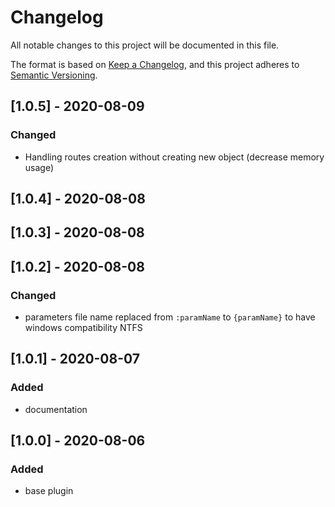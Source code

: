 # Changelog

All notable changes to this project will be documented in this file.

The format is based on [Keep a Changelog](https://keepachangelog.com/en/1.0.0/),
and this project adheres to [Semantic Versioning](https://semver.org/spec/v2.0.0.html).

## [1.0.5] - 2020-08-09

### Changed

- Handling routes creation without creating new object (decrease memory usage)

## [1.0.4] - 2020-08-08

## [1.0.3] - 2020-08-08

## [1.0.2] - 2020-08-08

### Changed

- parameters file name replaced from `:paramName` to `{paramName}` to have windows compatibility NTFS

## [1.0.1] - 2020-08-07

### Added

- documentation

## [1.0.0] - 2020-08-06

### Added

- base plugin
